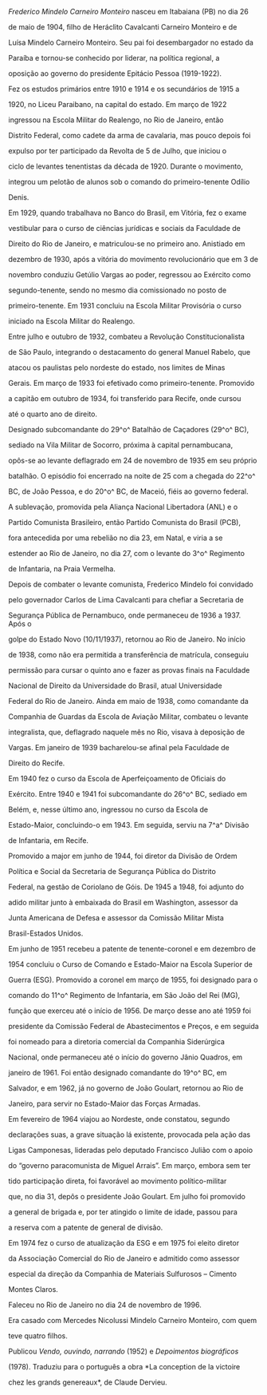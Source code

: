 

*Frederico Mindelo Carneiro Monteiro* nasceu em Itabaiana (PB) no dia 26

de maio de 1904, filho de Heráclito Cavalcanti Carneiro Monteiro e de

Luísa Mindelo Carneiro Monteiro. Seu pai foi desembargador no estado da

Paraíba e tornou-se conhecido por liderar, na política regional, a

oposição ao governo do presidente Epitácio Pessoa (1919-1922).



Fez os estudos primários entre 1910 e 1914 e os secundários de 1915 a

1920, no Liceu Paraibano, na capital do estado. Em março de 1922

ingressou na Escola Militar do Realengo, no Rio de Janeiro, então

Distrito Federal, como cadete da arma de cavalaria, mas pouco depois foi

expulso por ter participado da Revolta de 5 de Julho, que iniciou o

ciclo de levantes tenentistas da década de 1920. Durante o movimento,

integrou um pelotão de alunos sob o comando do primeiro-tenente Odílio

Denis.



Em 1929, quando trabalhava no Banco do Brasil, em Vitória, fez o exame

vestibular para o curso de ciências jurídicas e sociais da Faculdade de

Direito do Rio de Janeiro, e matriculou-se no primeiro ano. Anistiado em

dezembro de 1930, após a vitória do movimento revolucionário que em 3 de

novembro conduziu Getúlio Vargas ao poder, regressou ao Exército como

segundo-tenente, sendo no mesmo dia comissionado no posto de

primeiro-tenente. Em 1931 concluiu na Escola Militar Provisória o curso

iniciado na Escola Militar do Realengo.



Entre julho e outubro de 1932, combateu a Revolução Constitucionalista

de São Paulo, integrando o destacamento do general Manuel Rabelo, que

atacou os paulistas pelo nordeste do estado, nos limites de Minas

Gerais. Em março de 1933 foi efetivado como primeiro-tenente. Promovido

a capitão em outubro de 1934, foi transferido para Recife, onde cursou

até o quarto ano de direito.



Designado subcomandante do 29^o^ Batalhão de Caçadores (29^o^ BC),

sediado na Vila Militar de Socorro, próxima à capital pernambucana,

opôs-se ao levante deflagrado em 24 de novembro de 1935 em seu próprio

batalhão. O episódio foi encerrado na noite de 25 com a chegada do 22^o^

BC, de João Pessoa, e do 20^o^ BC, de Maceió, fiéis ao governo federal.

A sublevação, promovida pela Aliança Nacional Libertadora (ANL) e o

Partido Comunista Brasileiro, então Partido Comunista do Brasil (PCB),

fora antecedida por uma rebelião no dia 23, em Natal, e viria a se

estender ao Rio de Janeiro, no dia 27, com o levante do 3^o^ Regimento

de Infantaria, na Praia Vermelha.



Depois de combater o levante comunista, Frederico Mindelo foi convidado

pelo governador Carlos de Lima Cavalcanti para chefiar a Secretaria de

Segurança Pública de Pernambuco, onde permaneceu de 1936 a 1937. Após o

golpe do Estado Novo (10/11/1937), retornou ao Rio de Janeiro. No início

de 1938, como não era permitida a transferência de matrícula, conseguiu

permissão para cursar o quinto ano e fazer as provas finais na Faculdade

Nacional de Direito da Universidade do Brasil, atual Universidade

Federal do Rio de Janeiro. Ainda em maio de 1938, como comandante da

Companhia de Guardas da Escola de Aviação Militar, combateu o levante

integralista, que, deflagrado naquele mês no Rio, visava à deposição de

Vargas. Em janeiro de 1939 bacharelou-se afinal pela Faculdade de

Direito do Recife.



Em 1940 fez o curso da Escola de Aperfeiçoamento de Oficiais do

Exército. Entre 1940 e 1941 foi subcomandante do 26^o^ BC, sediado em

Belém, e, nesse último ano, ingressou no curso da Escola de

Estado-Maior, concluindo-o em 1943. Em seguida, serviu na 7^a^ Divisão

de Infantaria, em Recife.



Promovido a major em junho de 1944, foi diretor da Divisão de Ordem

Política e Social da Secretaria de Segurança Pública do Distrito

Federal, na gestão de Coriolano de Góis. De 1945 a 1948, foi adjunto do

adido militar junto à embaixada do Brasil em Washington, assessor da

Junta Americana de Defesa e assessor da Comissão Militar Mista

Brasil-Estados Unidos.



Em junho de 1951 recebeu a patente de tenente-coronel e em dezembro de

1954 concluiu o Curso de Comando e Estado-Maior na Escola Superior de

Guerra (ESG). Promovido a coronel em março de 1955, foi designado para o

comando do 11^o^ Regimento de Infantaria, em São João del Rei (MG),

função que exerceu até o início de 1956. De março desse ano até 1959 foi

presidente da Comissão Federal de Abastecimentos e Preços, e em seguida

foi nomeado para a diretoria comercial da Companhia Siderúrgica

Nacional, onde permaneceu até o início do governo Jânio Quadros, em

janeiro de 1961. Foi então designado comandante do 19^o^ BC, em

Salvador, e em 1962, já no governo de João Goulart, retornou ao Rio de

Janeiro, para servir no Estado-Maior das Forças Armadas.



Em fevereiro de 1964 viajou ao Nordeste, onde constatou, segundo

declarações suas, a grave situação lá existente, provocada pela ação das

Ligas Camponesas, lideradas pelo deputado Francisco Julião com o apoio

do “governo paracomunista de Miguel Arrais”. Em março, embora sem ter

tido participação direta, foi favorável ao movimento político-militar

que, no dia 31, depôs o presidente João Goulart. Em julho foi promovido

a general de brigada e, por ter atingido o limite de idade, passou para

a reserva com a patente de general de divisão.



Em 1974 fez o curso de atualização da ESG e em 1975 foi eleito diretor

da Associação Comercial do Rio de Janeiro e admitido como assessor

especial da direção da Companhia de Materiais Sulfurosos – Cimento

Montes Claros.



Faleceu no Rio de Janeiro no dia 24 de novembro de 1996.



Era casado com Mercedes Nicolussi Mindelo Carneiro Monteiro, com quem

teve quatro filhos.



Publicou *Vendo, ouvindo, narrando* (1952) e *Depoimentos biográficos*

(1978). Traduziu para o português a obra *La conception de la victoire

chez les grands genereaux*, de Claude Dervieu.



